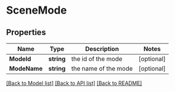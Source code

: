 # SceneMode

## Properties

Name | Type | Description | Notes
------------ | ------------- | ------------- | -------------
**ModeId** | **string** | the id of the mode | [optional] 
**ModeName** | **string** | the name of the mode | [optional] 

[[Back to Model list]](../README.md#documentation-for-models) [[Back to API list]](../README.md#documentation-for-api-endpoints) [[Back to README]](../README.md)


